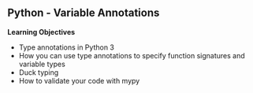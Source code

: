 ## Python - Variable Annotations

**Learning Objectives**

* Type annotations in Python 3
* How you can use type annotations to specify function signatures and variable types
* Duck typing
* How to validate your code with mypy
